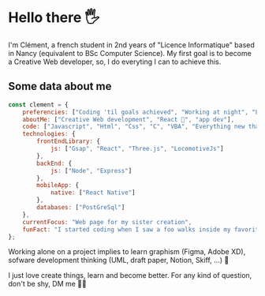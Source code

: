 # Hello there 🖐

I'm Clément, a french student in 2nd years of "Licence Informatique" based in Nancy (equivalent to BSc Computer Science).
My first goal is to become a Creative Web developer, so, I do everyting I can to achieve this. 

## Some data about me 

```javascript
const clement = {
    preferencies: ["Coding 'til goals achieved", "Working at night", "Light Mode"],
    aboutMe: ["Creative Web development", "React 💖", "app dev"],
    code: ["Javascript", "Html", "Css", "C", "VBA", "Everything new that I can learn"],
    technologies: {
        frontEndLibrary: {
            js: ["Gsap", "React", "Three.js", "LocomotiveJs"]
        },
        backEnd: {
            js: ["Node", "Express"]
        },
        mobileApp: {
            native: ["React Native"]
        },
        databases: ["PostGreSql"]
    },
    currentFocus: "Web page for my sister creation",
    funFact: "I started coding when I saw a foo walks inside my favorite bar, looks around and sayed: Hello World"
};
```

Working alone on a project implies to learn graphism (Figma, Adobe XD), sofware development thinking (UML, draft paper, Notion, Skiff, ...) 👾

I just love create things, learn and become better. For any kind of question, don't be shy, DM me 🧛‍♀️


